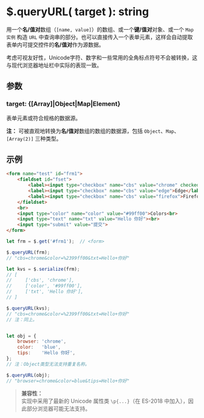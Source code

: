 # $.queryURL( target ): string

用一个**名/值对**数组（`[name, value]`）的数组、或一个**键/值对**对象、或一个 `Map实例` 构造 `URL` 中查询串的部分。也可以直接传入一个表单元素，这样会自动提取表单内可提交控件的**名/值对**作为源数据。

考虑可视友好性，Unicode字符、数字和一些常用的全角标点符号不会被转换，这与现代浏览器地址栏中实际的表现一致。


## 参数

### target: {[Array]|Object|Map|Element}

表单元素或符合规格的数据源。

**注：**
可被直观地转换为**名/值对**数组的数组的数据源，包括 `Object`、`Map`、`[Array(2)]` 三种类型。


## 示例

```html
<form name="test" id="frm1">
    <fieldset id="fset">
        <label><input type="checkbox" name="cbs" value="chrome" checked>Chrome</label>
        <label><input type="checkbox" name="cbs" value="edge">Edge</label>
        <label><input type="checkbox" name="cbs" value="firefox">Firefox</label>
    </fieldset>
    <br>
    <input type="color" name="color" value="#99ff00">Colors<br>
    <input type="text" name="txt" value="Hello 你好"><br>
    <input type="submit" value="提交">
</form>
```

```js
let frm = $.get('#frm1');  // <form>

$.queryURL(frm);
// "cbs=chrome&color=%2399ff00&txt=Hello+你好"

let kvs = $.serialize(frm);
// [
//     ['cbs', 'chrome'],
//     ['color', '#99ff00'],
//     ['txt', 'Hello 你好'],
// ]

$.queryURL(kvs);
// "cbs=chrome&color=%2399ff00&txt=Hello+你好"
// 注：同上。


let obj = {
    browser: 'chrome',
    color:   'blue',
    tips:    'Hello 你好',
};
// 注：Object类型无法支持重复名称。

$.queryURL(obj);
// "browser=chrome&color=blue&tips=Hello+你好"
```

> **兼容性：**<br>
> 实现中采用了最新的 Unicode 属性类 `\p{...}`（在 ES-2018 中加入），因此部分浏览器可能无法支持。
